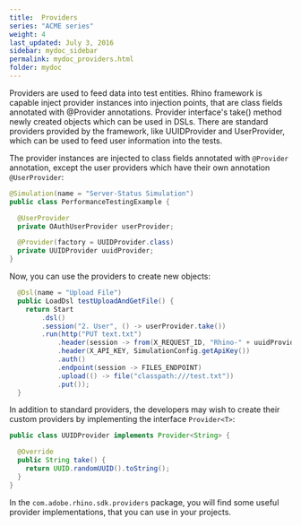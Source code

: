 ```yaml
---
title:  Providers
series: "ACME series"
weight: 4
last_updated: July 3, 2016
sidebar: mydoc_sidebar
permalink: mydoc_providers.html
folder: mydoc
---
```


Providers are used to feed data into test entities. Rhino framework is capable inject provider instances into injection points, that are class fields annotated with @Provider annotations. Provider interface's take() method newly created objects which can be used in DSLs. There are standard providers provided by the framework, like UUIDProvider and UserProvider, which can be used to feed user information into the tests.

The provider instances are injected to class fields annotated with `@Provider` annotation, except the user providers which have their own annotation `@UserProvider`:

```java
@Simulation(name = "Server-Status Simulation")
public class PerformanceTestingExample {

  @UserProvider
  private OAuthUserProvider userProvider;

  @Provider(factory = UUIDProvider.class)
  private UUIDProvider uuidProvider;
}
```
Now, you can use the providers to create new objects:

```java
  @Dsl(name = "Upload File")
  public LoadDsl testUploadAndGetFile() {
    return Start
        .dsl()
        .session("2. User", () -> userProvider.take())
        .run(http("PUT text.txt")
            .header(session -> from(X_REQUEST_ID, "Rhino-" + uuidProvider.take()))
            .header(X_API_KEY, SimulationConfig.getApiKey())
            .auth()
            .endpoint(session -> FILES_ENDPOINT)
            .upload(() -> file("classpath:///test.txt"))
            .put());
  }
```

In addition to standard providers, the developers may wish to create their custom providers by implementing the interface `Provider<T>`:

```java
public class UUIDProvider implements Provider<String> {

  @Override
  public String take() {
    return UUID.randomUUID().toString();
  }
}
```

In the `com.adobe.rhino.sdk.providers` package, you will find some useful provider implementations, that you can use in your projects. 

